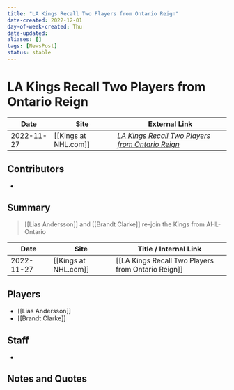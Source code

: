 ```yaml
---
title: "LA Kings Recall Two Players from Ontario Reign"
date-created: 2022-12-01
day-of-week-created: Thu
date-updated: 
aliases: []
tags: [NewsPost]
status: stable
---
```


# LA Kings Recall Two Players from Ontario Reign

| Date       | Site                 | External Link                                                                                                                                 |
| ---------- | -------------------- | --------------------------------------------------------------------------------------------------------------------------------------------- |
| 2022-11-27 | [[Kings at NHL.com]] | [*LA Kings Recall Two Players from Ontario Reign*](https://www.nhl.com/kings/news/la-kings-recall-two-players-from-ontario-reign/c-338103280) |

## Contributors
- 

## Summary
> [[Lias Andersson]] and [[Brandt Clarke]] re-join the Kings from AHL-Ontario

| Date       | Site                 | Title / Internal Link                              |
| ---------- | -------------------- | -------------------------------------------------- |
| 2022-11-27 | [[Kings at NHL.com]] | [[LA Kings Recall Two Players from Ontario Reign]] |

## Players
- [[Lias Andersson]]
- [[Brandt Clarke]]

## Staff
- 

## Notes and Quotes
> 

